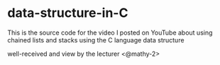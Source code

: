 # data-structure-in-C
This is the source code for the video I posted on YouTube about using chained lists and stacks using the C language data structure


well-received and view by the lecturer <@mathy-2>
